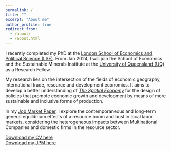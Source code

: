 ```yaml
---
permalink: /
title: ""
excerpt: "About me"
author_profile: true
redirect_from: 
  - /about/
  - /about.html
---
```


I recently completed my PhD at the [London School of Economics and Political Science (LSE)](https://www.lse.ac.uk/geography-and-environment/people/phd-students/juan-soto-diaz). From Jan 2024, I will join the School of Economics and the Sustainable Minerals Institute at the [University of Queensland (UQ)](https://economics.uq.edu.au) as a Research Fellow.

My research lies on the intersection of the fields of economic geography, international trade, resource and development economics. It aims to develop a better understanding of [<i>The Spatial Economy</i>](https://www.aeaweb.org/articles?id=10.1257/jel.20181414) for the design of policies that promote economic growth and development by means of more sustainable and inclusive forms of production.

In my [Job Market Paper](https://juandanielsotodiaz.github.io/site/posts/2013/08/blog-post-2/), I explore the contemporaneous and long-term general equilibrium effects of a resource boom and bust in local labor markets, considering the heterogeneous impacts between Multinational Companies and domestic firms in the resource sector.

[Download my CV here](https://juandanielsotodiaz.github.io/site/files/JuanSotoDiaz_CV.pdf)          
[Download my JPM here](https://papers.ssrn.com/sol3/papers.cfm?abstract_id=4460735)   

   

